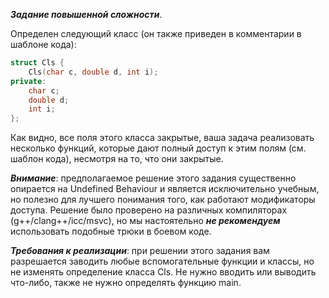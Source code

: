 

***Задание повышенной сложности***.

Определен следующий класс (он также приведен в комментарии в шаблоне кода):

```cpp
struct Cls {
    Cls(char c, double d, int i);
private:
    char c;
    double d;
    int i;
};
```

Как видно, все поля этого класса закрытые, ваша задача реализовать несколько функций, которые дают полный доступ к этим полям (см. шаблон кода), несмотря на то, что они закрытые.

***Внимание***: предполагаемое решение этого задания существенно опирается на Undefined Behaviour и является исключительно учебным, но полезно для лучшего понимания того, как работают модификаторы доступа. Решение было проверено на различных компиляторах (g++/clang++/icc/msvc), но мы настоятельно ***не рекомендуем*** использовать подобные трюки в боевом коде.

***Требования к реализации***: при решении этого задания вам разрешается заводить любые вспомогательные функции и классы, но не изменять определение класса Cls. Не нужно вводить или выводить что-либо, также не нужно определять функцию main.
